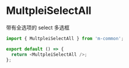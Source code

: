 # MultpleiSelectAll

带有全选项的 select 多选框

```js
import { MultpleiSelectAll } from 'm-common';

export default () => {
  return <MultpleiSelectAll />;
};
```
